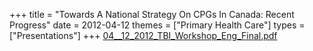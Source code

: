 +++
title = "Towards A National Strategy On CPGs In Canada: Recent Progress"
date = 2012-04-12
themes = ["Primary Health Care"]
types = ["Presentations"]
+++
[04__12_2012_TBI_Workshop_Eng_Final.pdf](/files/04__12_2012_TBI_Workshop_Eng_Final.pdf)
